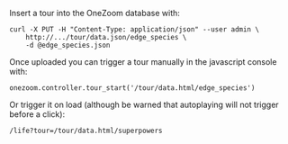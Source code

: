 Insert a tour into the OneZoom database with:

```
curl -X PUT -H "Content-Type: application/json" --user admin \
    http://.../tour/data.json/edge_species \
    -d @edge_species.json
```

Once uploaded you can trigger a tour manually in the javascript console with:

```
onezoom.controller.tour_start('/tour/data.html/edge_species')
```

Or trigger it on load (although be warned that autoplaying will not trigger before a click):

```
/life?tour=/tour/data.html/superpowers
```
